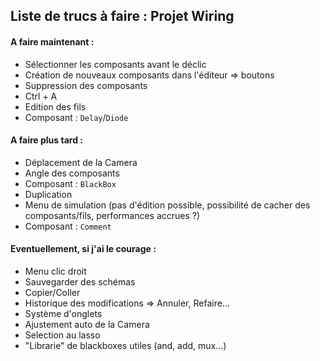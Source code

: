 ## Liste de trucs à faire : Projet Wiring

#### A faire maintenant :
* Sélectionner les composants avant le déclic
* Création de nouveaux composants dans l'éditeur => boutons
* Suppression des composants
* Ctrl + A
* Edition des fils
* Composant : `Delay`/`Diode`

#### A faire plus tard :
* Déplacement de la Camera
* Angle des composants
* Composant : `BlackBox`
* Duplication
* Menu de simulation (pas d'édition possible, possibilité de cacher des composants/fils, performances accrues ?)
* Composant : `Comment`

#### Eventuellement, si j'ai le courage :
* Menu clic droit
* Sauvegarder des schémas
* Copier/Coller
* Historique des modifications => Annuler, Refaire...
* Système d'onglets
* Ajustement auto de la Camera
* Selection au lasso
* "Librarie" de blackboxes utiles (and, add, mux...)